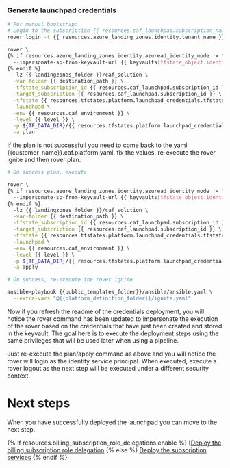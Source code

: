 
### Generate launchpad credentials

```bash
# For manual bootstrap:
# Login to the subscription {{ resources.caf_launchpad.subscription_name }} with the user {{ resources.billing_subscription_role_delegations.azuread_user_ea_account_owner }}
rover login -t {{ resources.azure_landing_zones.identity.tenant_name }}

rover \
{% if resources.azure_landing_zones.identity.azuread_identity_mode != "logged_in_user" and keyvaults is defined %}
  --impersonate-sp-from-keyvault-url {{ keyvaults[tfstate_object.identity_aad_key].vault_uri }} \
{% endif %}
  -lz {{ landingzones_folder }}/caf_solution \
  -var-folder {{ destination_path }} \
  -tfstate_subscription_id {{ resources.caf_launchpad.subscription_id }} \
  -target_subscription {{ resources.caf_launchpad.subscription_id }} \
  -tfstate {{ resources.tfstates.platform.launchpad_credentials.tfstate }} \
  -launchpad \
  -env {{ resources.caf_environment }} \
  -level {{ level }} \
  -p ${TF_DATA_DIR}/{{ resources.tfstates.platform.launchpad_credentials.tfstate }}.tfplan \
  -a plan

```

If the plan is not successfull you need to come back to the yaml {{customer_name}}.caf.platform.yaml, fix the values, re-execute the rover ignite and then rover plan.


```bash 
# On success plan, execute

rover \
{% if resources.azure_landing_zones.identity.azuread_identity_mode != "logged_in_user" and keyvaults is defined %}
  --impersonate-sp-from-keyvault-url {{ keyvaults[tfstate_object.identity_aad_key].vault_uri }} \
{% endif %}
  -lz {{ landingzones_folder }}/caf_solution \
  -var-folder {{ destination_path }} \
  -tfstate_subscription_id {{ resources.caf_launchpad.subscription_id }} \
  -target_subscription {{ resources.caf_launchpad.subscription_id }} \
  -tfstate {{ resources.tfstates.platform.launchpad_credentials.tfstate }} \
  -launchpad \
  -env {{ resources.caf_environment }} \
  -level {{ level }} \
  -p ${TF_DATA_DIR}/{{ resources.tfstates.platform.launchpad_credentials.tfstate }}.tfplan \
  -a apply

```

```bash
# On success, re-execute the rover ignite

ansible-playbook {{public_templates_folder}}/ansible/ansible.yaml \
  --extra-vars "@{{platform_definition_folder}}/ignite.yaml"

```

Now if you refresh the readme of the credentials deployment, you will notice the rover command has been updated to impersonate the execution of the rover based on the credentials that have just been created and stored in the keyvault. The goal here is to execute the deployment steps using the same privileges that will be used later when using a pipeline.

Just re-execute the plan/apply command as above and you will notice the rover will login as the identity service principal. When executed, execute a rover logout as the next step will be executed under a different security context.

# Next steps

When you have successfully deployed the launchpad you can  move to the next step.

{% if resources.billing_subscription_role_delegations.enable %}
 [[Deploy the billing subscription role delegation](../billing_subscription_role_delegations/readme.md)
{% else %}
 [Deploy the subscription services](../../level1/subscriptions/readme.md)
{% endif %}
